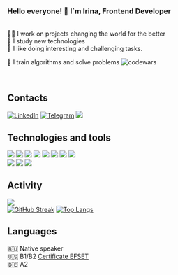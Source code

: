 ### Hello everyone! 👋 I`m Irina, Frontend Developer
<br />
👩‍💻 I work on projects changing the world for the better <br />
🎯 I study new technologies <br />
💪 I like doing interesting and challenging tasks. <br />
<p>📝 I train algorithms and solve problems <image src="https://www.codewars.com/users/lis_krylova/badges/micro" alt="codewars"></p>
<br />

## Contacts
[![LinkedIn](https://img.shields.io/badge/LinkedIn-0077B5?style=for-the-badge&logo=linkedin&logoColor=white)](https://www.linkedin.com/in/ivkrylova) 
[![Telegram](https://img.shields.io/badge/-Telegram-blue?style=for-the-badge&logo=telegram)](https://t.me/IVKrylova)
<a href=mailto:ivk.lis@yandex.ru>![](https://img.shields.io/badge/E--mail-ivk.lis%40yandex.ru-blue?style=for-the-badge&logo=appveyo)</a>
<br />

## Technologies and tools
![](https://img.shields.io/badge/next.js-000000?style=for-the-badge&logo=nextdotjs&logoColor=white)
![](https://img.shields.io/badge/React-000000?style=for-the-badge&logo=react&logoColor=61DAFB)
![](https://img.shields.io/badge/Redux-000000?style=for-the-badge&logo=redux&logoColor=white)
![](https://img.shields.io/badge/React_Router-000000?style=for-the-badge&logo=react-router&logoColor=white)
![](https://img.shields.io/badge/JavaScript-000000?style=for-the-badge&logo=javascript&logoColor=F7DF1E)
![](https://img.shields.io/badge/TypeScript-000000?style=for-the-badge&logo=typescript&logoColor=white)
![](https://img.shields.io/badge/HTML5-000000?style=for-the-badge&logo=html5&logoColor=white) 
![](https://img.shields.io/badge/CSS3-000000?style=for-the-badge&logo=css3&logoColor=white)  
![](https://img.shields.io/badge/-SCSS-000000?style=for-the-badge)
![](https://img.shields.io/badge/Express.js-000000?style=for-the-badge&logo=express&logoColor=white) 
![](https://img.shields.io/badge/MongoDB-000000?style=for-the-badge&logo=mongodb&logoColor=white)
<br />

## Activity
![](https://komarev.com/ghpvc/?username=IVKrylova&color=000000&style=for-the-badge) 
<br />
[![GitHub Streak](https://streak-stats.demolab.com?user=IVKrylova&hide_border=true)](https://git.io/streak-stats)
[![Top Langs](https://github-readme-stats-git-masterrstaa-rickstaa.vercel.app/api/top-langs/?username=IVKrylova&layout=compact)](https://github.com/anuraghazra/github-readme-stats)

## Languages
🇷🇺 Native speaker <br />
🇺🇸 B1/B2 [Certificate EFSET](https://www.efset.org/cert/Ypv2KA) <br />
🇩🇪 A2
